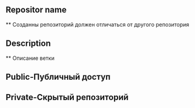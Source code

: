 ## Repositor name
** Созданны репозиторий должен отличаться от другого репозитория

## Description
** Описание ветки

## Public-Публичный доступ

## Private-Скрытый репозиторий
